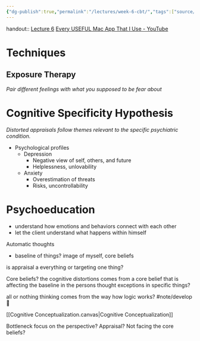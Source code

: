 ```yaml
---
{"dg-publish":true,"permalink":"/lectures/week-6-cbt/","tags":["source/lecture"]}
---
```


handout:: [Lecture 6](x-devonthink-item://49BBEB65-EC4C-4C93-A5E4-EB6075F19244)
[Every USEFUL Mac App That I Use - YouTube](https://youtu.be/rW6OpewsT5o?si=83QboeChj2LlRACe)
# Techniques
## Exposure Therapy
*Pair different feelings with what you supposed to be fear about*
# Cognitive Specificity Hypothesis
*Distorted appraisals follow themes relevant to the specific psychiatric condition.*
- Psychological profiles
	- Depression
		- Negative view of self, others, and future
		- Helplessness, unlovability
	- Anxiety
		- Overestimation of threats
		- Risks, uncontrollability 
# Psychoeducation
- understand how emotions and behaviors connect with each other
- let the client understand what happens within himself

Automatic thoughts
- baseline of things? image of myself, core beliefs

is appraisal a everything or targeting one thing?

Core beliefs?
the cognitive distortions comes from a core belief that is affecting the baseline in the persons thought 
exceptions in specific things?

all or nothing thinking comes from the way how logic works? #note/develop🍃 

[[Cognitive Conceptualization.canvas|Cognitive Conceptualization]]

Bottleneck
focus on the perspective? Appraisal?
Not facing the core beliefs? 

